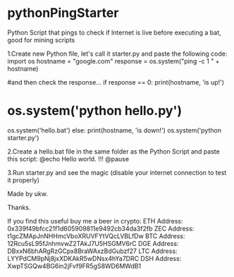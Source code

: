 # pythonPingStarter
Python Script that pings to check if Internet is live before executing a bat, good for mining scripts


1.Create new Python file, let's call it starter.py and paste the following code:
import os
hostname = "google.com"
response = os.system("ping -c 1 " + hostname)

#and then check the response...
if response == 0:
  print(hostname, 'is up!')
  # os.system('python hello.py')
  os.system('hello.bat')
else:
  print(hostname, 'is down!')
  os.system('python starter.py')
  
2.Create a hello.bat file in the same folder as the Python Script and paste this script:
@echo Hello world. !!!
@pause


3.Run starter.py and see the magic (disable your internet connection to test it properly)


Made by ukw.

Thanks.

If you find this useful buy me a beer in crypto:
ETH Address: 0x339f49bfcc21f1d605909811e9492cb34da3f2fb
ZEC Address: t1gcZMApJnNHHmcVboXRUVFYtVQcLVBLfDw
BTC Address: 12Rcu5sL95fJnhmvwZ2TAkJ7U5HSGMV6rC
DGE Address: DBxxN6bhARgRzGCpx8BraWAxzBdGubzf27
LTC Address: LYYPdCM9pNj8jxXDKAkR5wDNsx4hYa7DRC
DSH Address: XwpTSGQw4BG6in2jFvf9FR5gS8WD6MWdB1
